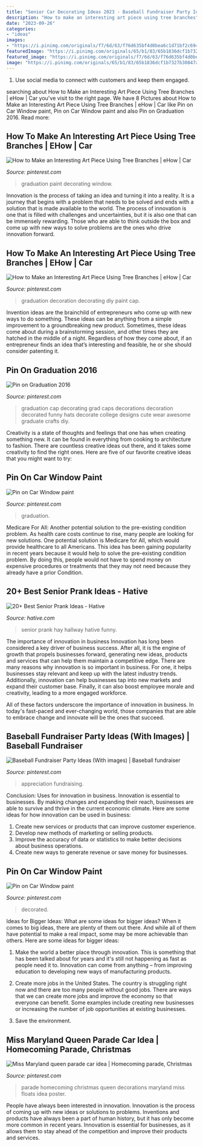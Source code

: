 ```yaml
---
title: "Senior Car Decorating Ideas 2023 - Baseball Fundraiser Party Ideas (with Images)"
description: "How to make an interesting art piece using tree branches"
date: "2023-09-26"
categories:
- "ideas"
images:
- "https://i.pinimg.com/originals/f7/6d/63/f76d635bf4d0bea6c1d71bf2c69488c2.jpg"
featuredImage: "https://i.pinimg.com/originals/65/b1/83/65b1836dcf1b7327b30847adb87a8600.jpg"
featured_image: "https://i.pinimg.com/originals/f7/6d/63/f76d635bf4d0bea6c1d71bf2c69488c2.jpg"
image: "https://i.pinimg.com/originals/65/b1/83/65b1836dcf1b7327b30847adb87a8600.jpg"
---
```



1. Use social media to connect with customers and keep them engaged.

	

		
searching about How to Make an Interesting Art Piece Using Tree Branches | eHow | Car you've visit to the right page. We have 8 Pictures about How to Make an Interesting Art Piece Using Tree Branches | eHow | Car like Pin on Car Window paint, Pin on Car Window paint and also Pin on Graduation 2016. Read more:
		
    
## How To Make An Interesting Art Piece Using Tree Branches | EHow | Car

<img loading=lazy src="https://i.pinimg.com/originals/b5/c6/44/b5c64435632219ac3a3764bdf332bdea.jpg" onerror="this.onerror=null;this.src='https://tse3.mm.bing.net/th?id=OIP.Q_2CWvMpWztVqN4UuHSOnQHaNL&amp;pid=15.1';" alt="How to Make an Interesting Art Piece Using Tree Branches | eHow | Car">

_Source: pinterest.com_

>graduation paint decorating window. 

	

Innovation is the process of taking an idea and turning it into a reality. It is a journey that begins with a problem that needs to be solved and ends with a solution that is made available to the world. The process of innovation is one that is filled with challenges and uncertainties, but it is also one that can be immensely rewarding. Those who are able to think outside the box and come up with new ways to solve problems are the ones who drive innovation forward.

    
## How To Make An Interesting Art Piece Using Tree Branches | EHow | Car

<img loading=lazy src="https://i.pinimg.com/originals/65/b1/83/65b1836dcf1b7327b30847adb87a8600.jpg" onerror="this.onerror=null;this.src='https://tse4.mm.bing.net/th?id=OIP.wg4NF50s96wOjaX2F0JtRgHaGZ&amp;pid=15.1';" alt="How to Make an Interesting Art Piece Using Tree Branches | eHow | Car">

_Source: pinterest.com_

>graduation decoration decorating diy paint cap. 

	

Invention ideas are the brainchild of entrepreneurs who come up with new ways to do something. These ideas can be anything from a simple improvement to a groundbreaking new product. Sometimes, these ideas come about during a brainstorming session, and other times they are hatched in the middle of a night. Regardless of how they come about, if an entrepreneur finds an idea that’s interesting and feasible, he or she should consider patenting it.

    
## Pin On Graduation 2016

<img loading=lazy src="https://i.pinimg.com/originals/40/5f/0b/405f0b3cb31ccfee7876bee18588803a.jpg" onerror="this.onerror=null;this.src='https://tse2.mm.bing.net/th?id=OIP.H2sino5tq9BkEabeYKcLNgHaJ4&amp;pid=15.1';" alt="Pin on Graduation 2016">

_Source: pinterest.com_

>graduation cap decorating grad caps decorations decoration decorated funny hats decorate college designs cute wear awesome graduate crafts diy. 

	

Creativity is a state of thoughts and feelings that one has when creating something new. It can be found in everything from cooking to architecture to fashion. There are countless creative ideas out there, and it takes some creativity to find the right ones. Here are five of our favorite creative ideas that you might want to try: 

    
## Pin On Car Window Paint

<img loading=lazy src="https://i.pinimg.com/originals/f2/4e/67/f24e67d0946cadf1d4306826d500a599.jpg" onerror="this.onerror=null;this.src='https://tse2.mm.bing.net/th?id=OIP.9O6xQl4EaxVaB1lZYlzv-AHaFj&amp;pid=15.1';" alt="Pin on Car Window paint">

_Source: pinterest.com_

>graduation. 

	

Medicare For All: Another potential solution to the pre-existing condition problem.
As health care costs continue to rise, many people are looking for new solutions. One potential solution is Medicare for All, which would provide healthcare to all Americans. This idea has been gaining popularity in recent years because it would help to solve the pre-existing condition problem. By doing this, people would not have to spend money on expensive procedures or treatments that they may not need because they already have a prior Condition.

    
## 20+ Best Senior Prank Ideas - Hative

<img loading=lazy src="https://hative.com/wp-content/uploads/2014/04/senior-prank-ideas/20-hay-in-the-hallway.jpg" onerror="this.onerror=null;this.src='https://tse1.mm.bing.net/th?id=OIP.oxxFHwE5axYkQ_p0GCWQYgHaFj&amp;pid=15.1';" alt="20+ Best Senior Prank Ideas - Hative">

_Source: hative.com_

>senior prank hay hallway hative funny. 

	

The importance of innovation in business
Innovation has long been considered a key driver of business success. After all, it is the engine of growth that propels businesses forward, generating new ideas, products and services that can help them maintain a competitive edge.
There are many reasons why innovation is so important in business. For one, it helps businesses stay relevant and keep up with the latest industry trends. Additionally, innovation can help businesses tap into new markets and expand their customer base. Finally, it can also boost employee morale and creativity, leading to a more engaged workforce.

All of these factors underscore the importance of innovation in business. In today's fast-paced and ever-changing world, those companies that are able to embrace change and innovate will be the ones that succeed.

    
## Baseball Fundraiser Party Ideas (With Images) | Baseball Fundraiser

<img loading=lazy src="https://i.pinimg.com/originals/f7/6d/63/f76d635bf4d0bea6c1d71bf2c69488c2.jpg" onerror="this.onerror=null;this.src='https://tse1.mm.bing.net/th?id=OIP.R67nLRzVVSBZ57wWuxoH8wHaLF&amp;pid=15.1';" alt="Baseball Fundraiser Party Ideas (With images) | Baseball fundraiser">

_Source: pinterest.com_

>appreciation fundraising. 

	

Conclusion: Uses for innovation in business.
Innovation is essential to businesses. By making changes and expanding their reach, businesses are able to survive and thrive in the current economic climate. Here are some ideas for how innovation can be used in business:
1. Create new services or products that can improve customer experience.
2. Develop new methods of marketing or selling products.
3. Improve the accuracy of data or statistics to make better decisions about business operations.
4. Create new ways to generate revenue or save money for businesses.

    
## Pin On Car Window Paint

<img loading=lazy src="https://i.pinimg.com/736x/f2/4e/67/f24e67d0946cadf1d4306826d500a599.jpg" onerror="this.onerror=null;this.src='https://tse4.mm.bing.net/th?id=OIP.ER_zIEcpx8rY4voRN-rnCQHaFj&amp;pid=15.1';" alt="Pin on Car Window paint">

_Source: pinterest.com_

>decorated. 

	

Ideas for Bigger Ideas: What are some ideas for bigger ideas?
When it comes to big ideas, there are plenty of them out there. And while all of them have potential to make a real impact, some may be more achievable than others. Here are some ideas for bigger ideas:
1. Make the world a better place through innovation. This is something that has been talked about for years and it's still not happening as fast as people need it to. Innovation can come from anything – from improving education to developing new ways of manufacturing products.

2. Create more jobs in the United States. The country is struggling right now and there are too many people without good jobs. There are ways that we can create more jobs and improve the economy so that everyone can benefit. Some examples include creating new businesses or increasing the number of job opportunities at existing businesses.

3. Save the environment.

    
## Miss Maryland Queen Parade Car Idea | Homecoming Parade, Christmas

<img loading=lazy src="https://i.pinimg.com/736x/67/f7/8c/67f78cd2ef3265b6392f4cff20bb928b--homecoming-parade-homecoming-ideas.jpg" onerror="this.onerror=null;this.src='https://tse2.mm.bing.net/th?id=OIP.z30GFEeZ5DkG1JEtWLphzQHaFj&amp;pid=15.1';" alt="Miss Maryland queen parade car idea | Homecoming parade, Christmas">

_Source: pinterest.com_

>parade homecoming christmas queen decorations maryland miss floats idea poster. 

	

People have always been interested in innovation. Innovation is the process of coming up with new ideas or solutions to problems. Inventions and products have always been a part of human history, but it has only become more common in recent years. Innovation is essential for businesses, as it allows them to stay ahead of the competition and improve their products and services.

